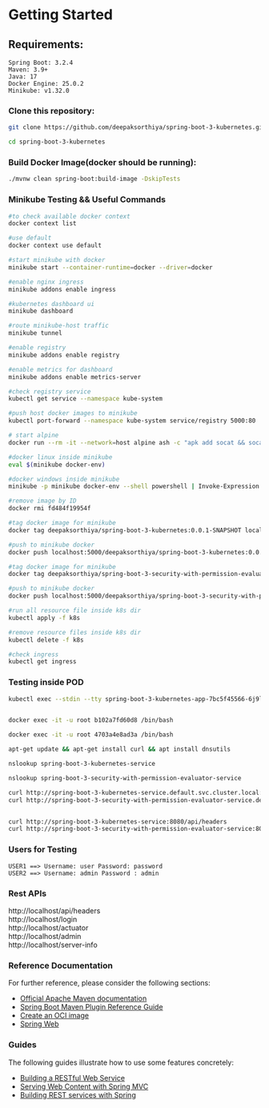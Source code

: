 # Getting Started
## Requirements:
```
Spring Boot: 3.2.4
Maven: 3.9+
Java: 17
Docker Engine: 25.0.2
Minikube: v1.32.0
```

### Clone this repository:

```bash
git clone https://github.com/deepaksorthiya/spring-boot-3-kubernetes.git
```
```bash
cd spring-boot-3-kubernetes
```

### Build Docker Image(docker should be running):

```bash
./mvnw clean spring-boot:build-image -DskipTests
```
### Minikube Testing && Useful Commands
```bash
#to check available docker context
docker context list

#use default
docker context use default

#start minikube with docker
minikube start --container-runtime=docker --driver=docker

#enable nginx ingress
minikube addons enable ingress

#kubernetes dashboard ui
minikube dashboard

#route minikube-host traffic
minikube tunnel

#enable registry
minikube addons enable registry

#enable metrics for dashboard
minikube addons enable metrics-server

#check registry service
kubectl get service --namespace kube-system

#push host docker images to minikube
kubectl port-forward --namespace kube-system service/registry 5000:80

# start alpine
docker run --rm -it --network=host alpine ash -c "apk add socat && socat TCP-LISTEN:5000,reuseaddr,fork TCP:host.docker.internal:5000"

#docker linux inside minikube
eval $(minikube docker-env)

#docker windows inside minikube
minikube -p minikube docker-env --shell powershell | Invoke-Expression

#remove image by ID
docker rmi fd484f19954f

#tag docker image for minikube
docker tag deepaksorthiya/spring-boot-3-kubernetes:0.0.1-SNAPSHOT localhost:5000/deepaksorthiya/spring-boot-3-kubernetes:0.0.1-SNAPSHOT

#push to minikube docker
docker push localhost:5000/deepaksorthiya/spring-boot-3-kubernetes:0.0.1-SNAPSHOT

#tag docker image for minikube
docker tag deepaksorthiya/spring-boot-3-security-with-permission-evaluator:0.0.1-SNAPSHOT localhost:5000/deepaksorthiya/spring-boot-3-security-with-permission-evaluator:0.0.1-SNAPSHOT

#push to minikube docker
docker push localhost:5000/deepaksorthiya/spring-boot-3-security-with-permission-evaluator:0.0.1-SNAPSHOT

#run all resource file inside k8s dir
kubectl apply -f k8s

#remove resource files inside k8s dir
kubectl delete -f k8s

#check ingress
kubectl get ingress
```
### Testing inside POD
```bash
kubectl exec --stdin --tty spring-boot-3-kubernetes-app-7bc5f45566-6j9l7 -- /bin/bash


docker exec -it -u root b102a7fd60d8 /bin/bash

docker exec -it -u root 4703a4e8ad3a /bin/bash

apt-get update && apt-get install curl && apt install dnsutils

nslookup spring-boot-3-kubernetes-service

nslookup spring-boot-3-security-with-permission-evaluator-service

curl http://spring-boot-3-kubernetes-service.default.svc.cluster.local:8080/api/headers
curl http://spring-boot-3-security-with-permission-evaluator-service.default.svc.cluster.local:8080/login


curl http://spring-boot-3-kubernetes-service:8080/api/headers
curl http://spring-boot-3-security-with-permission-evaluator-service:8080/login
```
### Users for Testing
```
USER1 ==> Username: user Password: password
USER2 ==> Username: admin Password : admin
```

### Rest APIs
http://localhost/api/headers <br>
http://localhost/login <br>
http://localhost/actuator <br>
http://localhost/admin <br>
http://localhost/server-info

### Reference Documentation
For further reference, please consider the following sections:

* [Official Apache Maven documentation](https://maven.apache.org/guides/index.html)
* [Spring Boot Maven Plugin Reference Guide](https://docs.spring.io/spring-boot/docs/3.2.4/maven-plugin/reference/html/)
* [Create an OCI image](https://docs.spring.io/spring-boot/docs/3.2.4/maven-plugin/reference/html/#build-image)
* [Spring Web](https://docs.spring.io/spring-boot/docs/3.2.4/reference/htmlsingle/index.html#web)

### Guides
The following guides illustrate how to use some features concretely:

* [Building a RESTful Web Service](https://spring.io/guides/gs/rest-service/)
* [Serving Web Content with Spring MVC](https://spring.io/guides/gs/serving-web-content/)
* [Building REST services with Spring](https://spring.io/guides/tutorials/rest/)

